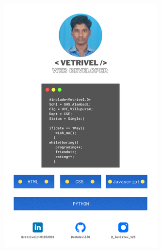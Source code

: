 <!-- https://github.com/webdevil80/webdevil80/blob/main/Vetrivel.png -->
![about_me](./Vetrivel.png)
